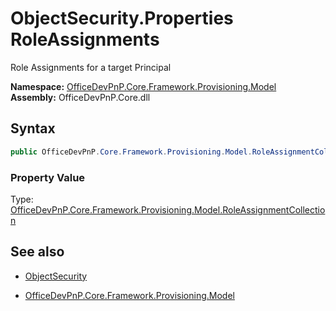 # ObjectSecurity.Properties RoleAssignments
Role Assignments for a target Principal  

**Namespace:** [OfficeDevPnP.Core.Framework.Provisioning.Model](OfficeDevPnP.Core.Framework.Provisioning.Model.md)  
**Assembly:** OfficeDevPnP.Core.dll  
## Syntax
```C#
public OfficeDevPnP.Core.Framework.Provisioning.Model.RoleAssignmentCollection RoleAssignments { get; }
```

### Property Value
Type: [OfficeDevPnP.Core.Framework.Provisioning.Model.RoleAssignmentCollection](OfficeDevPnP.Core.Framework.Provisioning.Model.RoleAssignmentCollection.md)  

## See also
- [ObjectSecurity](ObjectSecurity.md) 

- [OfficeDevPnP.Core.Framework.Provisioning.Model](OfficeDevPnP.Core.Framework.Provisioning.Model.md)
